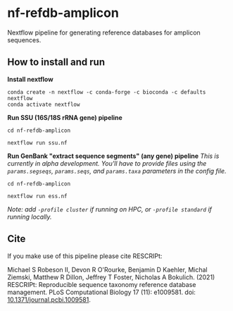 # nf-refdb-amplicon
Nextflow pipeline for generating reference databases for amplicon sequences.

## How to install and run

**Install nextflow**
```
conda create -n nextflow -c conda-forge -c bioconda -c defaults nextflow
conda activate nextflow
```

**Run SSU (16S/18S rRNA gene) pipeline**
```
cd nf-refdb-amplicon

nextflow run ssu.nf
```

**Run GenBank "extract sequence segments" (any gene) pipeline**
*This is currently in alpha development. You'll have to provide files using the `params.segseqs`, `params.seqs`, and `params.taxa` parameters in the config file.*
```
cd nf-refdb-amplicon

nextflow run ess.nf
```

*Note: add `-profile cluster` if running on HPC, or `-profile standard` if running locally.*

## Cite
If you make use of this pipeline please cite RESCRIPt:

Michael S Robeson II, Devon R O'Rourke, Benjamin D Kaehler, Michal Ziemski, Matthew R Dillon, Jeffrey T Foster, Nicholas A Bokulich. (2021) RESCRIPt: Reproducible sequence taxonomy reference database management. PLoS Computational Biology 17 (11): e1009581. doi: [10.1371/journal.pcbi.1009581](http://dx.doi.org/10.1371/journal.pcbi.1009581).